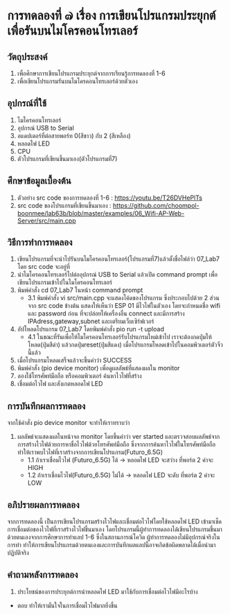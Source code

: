 # การทดลองที่ ๗ เรื่อง การเขียนโปรแกรมประยุกต์เพื่อรันบนไมโครคอนโทรเลอร์

## วัตถุประสงค์
1. เพื่อศึกษาการเขียนโปรแกรมประยุกต์จากการเรียนรู้การทดลองที่ 1-6
2. เพื่อเขียนโปรแกรมรันบนไมโครคอนโทรเลอร์ด้วยตัวเอง
## อุปกรณ์ที่ใช้
1. ไมโครคอนโทรเลอร์
2. อุปกรณ์ USB to Serial
3. อแดปเตอร์ที่ต่อสายพอร์ท 0(สีขาว) กับ 2 (สีเหลือง)
4. หลอดไฟ LED
5. CPU
6. ตัวโปรแกรมที่เขียนขึ้นมาเอง(ตัวโปรแกรมที่7)
 
## ศึกษาข้อมูลเบื้องต้น
1. ตัวอย่าง src code ของการทดลองที่ 1-6 : https://youtu.be/T26DVHePlTs
2. src code ของโปรแกรมที่เขียนขึ้นมาเอง : https://github.com/choompol-boonmee/lab63b/blob/master/examples/06_Wifi-AP-Web-Server/src/main.cpp

## วิธีการทำการทดลอง
1. เขียนโปรแกรมที่จะนำไปรันบนไมโครคอนโทรเลอร์(โปรแกรมที่7)แล้วตั้งชื่อไฟล์ว่า 07_Lab7 โดย src code จะอยู่ที่
2. นำไมโครคอนโทรเลอร์ไปต่ออุปกรณ์ USB to Serial แล้วเปิด command prompt เพื่อเขียนโปรแกรมเข้าไปในไมโครคอนโทรเลอร์
3. พิมพ์คำสั่ง cd 07_Lab7 ในหน้า command prompt
    * 3.1 พิมพ์คำสั่ง vi src/main.cpp จะแสดงโค้ดของโปรแกรม ซึ่งประกอบไปด้วย 2 ส่วน
        จาก src code ข้างต้น แสดงให้เห็นว่า ESP 01 มีไวไฟในตัวเอง โดยจะกำหนดชื่อ wifi และ password ก่อน ที่จะปล่อยให้เครื่องอื่น connect และมีการสร้าง IPAdress,gateway,subnet และเตรียมเว็บเซิร์ฟเวอร์
4. อัปโหลดโปรแกรม 07_Lab7 โดยพิมพ์คำสั่ง pio run -t upload
    * 4.1 ในขณะที่รันเพื่อให้ไมโครคอนโทรเลอร์รับโปรแกรมใหม่เข้าไป เราจะต้องกดปุ่มให้โหลด(ปุ่มสีดำ) แล้วกดปุ่มreset(ปุ่มสีแดง) เมื่อโปรแกรมโหลดเข้าไปในคอมพิวเตอร์ตัวจิ๋วนี้แล้ว
5. เมื่อโปรแกรมโหลดเสร็จแล้วจะขึ้นคำว่า SUCCESS 
6. พิมพ์คำสั่ง (pio device monitor) เพื่อดูผลลัพธ์ที่แสดงผลใน monitor
7. ลองใช้โทรศัพท์มือถือ หรือคอมพิวเตอร์ ค้นหาไวไฟที่สร้าง 
8. เชื่อมต่อไวไฟ และสังเกตหลอดไฟ LED
   
## การบันทึกผลการทดลอง
จากใช้คำสั่ง pio device monitor จะทำให้เราทราบว่า
1. ผลลัพธ์จะแสดงผลในหน้าจอ monitor โดยขึ้นคำว่า ver started และตรวจสอบผลลัพธ์จากการสร้างไวไฟด้วยการหาชื่อไวไฟด้วยโทรศัพท์มือถือ ซึ่งจากการค้นหาไวไฟในโทรศัพท์มือถือ ทำให้เราพบไวไฟที่เราสร้างจากการเขียนโปรแกรม(Futuro_6.5G)
    * 1.1 ถ้าเราเชื่อมไวไฟ (Futuro_6.5G) ได้ -> หลอดไฟ LED จะสว่าง ที่พอร์ต 2 ค่าจะ HIGH 
    * 1.2 ถ้าเราเชื่อมไวไฟ(Futuro_6.5G) ไม่ได้ -> หลอดไฟ LED จะดับ ที่พอร์ต 2 ค่าจะ LOW

## อภิปรายผลการทดลอง
จากการทดลองนี้ เป็นการเขียนโปรแกรมสร้างไวไฟและเชื่อมต่อไวไฟโดยใช้หลอดไฟ LED เข้ามาเช็คการเชื่อมต่อของไวไฟที่เราสร้างไวไฟขึ้นมาเอง โดยโปรแกรมนี้ผู้ทำการทดลองได้เขียนโปรแกรมขึ้นมาด้วยตนเองจากการศึกษาการทำแลป 1-6 ซึ่งในสถานการณ์โควิด ผู้ทำการทดลองไม่มีอุปกรณ์จริงในการทำ ทำให้การเขียนโปรแกรมด้วยตนเองและการบันทึกผลแลปนี้อาจเกิดข้อผิดพลาดได้เมื่อนำมาปฏิบัติจริง

## คำถามหลังการทดลอง
1. ประโยชน์ของการประยุกต์การนำหลอดไฟ LED มาใช้กับการเชื่อมต่อไวไฟมีอะไรบ้าง
* ตอบ ทำให้เรามั่นใจในการเชื่อมไวไฟมากยิ่งขึ้น

